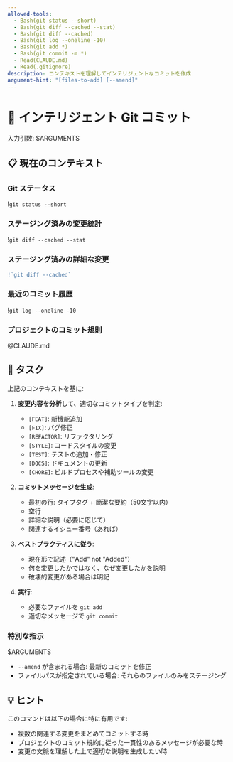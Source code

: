 ```yaml
---
allowed-tools:
  - Bash(git status --short)
  - Bash(git diff --cached --stat)
  - Bash(git diff --cached)
  - Bash(git log --oneline -10)
  - Bash(git add *)
  - Bash(git commit -m *)
  - Read(CLAUDE.md)
  - Read(.gitignore)
description: コンテキストを理解してインテリジェントなコミットを作成
argument-hint: "[files-to-add] [--amend]"
---
```


# 🧠 インテリジェント Git コミット

入力引数: $ARGUMENTS

## 📋 現在のコンテキスト

### Git ステータス
!`git status --short`

### ステージング済みの変更統計
!`git diff --cached --stat`

### ステージング済みの詳細な変更
```diff
!`git diff --cached`
```

### 最近のコミット履歴
!`git log --oneline -10`

### プロジェクトのコミット規則
@CLAUDE.md

## 🎯 タスク

上記のコンテキストを基に:

1. **変更内容を分析**して、適切なコミットタイプを判定:
   - `[FEAT]`: 新機能追加
   - `[FIX]`: バグ修正
   - `[REFACTOR]`: リファクタリング
   - `[STYLE]`: コードスタイルの変更
   - `[TEST]`: テストの追加・修正
   - `[DOCS]`: ドキュメントの更新
   - `[CHORE]`: ビルドプロセスや補助ツールの変更

2. **コミットメッセージを生成**:
   - 最初の行: タイプタグ + 簡潔な要約（50文字以内）
   - 空行
   - 詳細な説明（必要に応じて）
   - 関連するイシュー番号（あれば）

3. **ベストプラクティスに従う**:
   - 現在形で記述（"Add" not "Added"）
   - 何を変更したかではなく、なぜ変更したかを説明
   - 破壊的変更がある場合は明記

4. **実行**:
   - 必要なファイルを `git add`
   - 適切なメッセージで `git commit`

### 特別な指示

$ARGUMENTS

- `--amend` が含まれる場合: 最新のコミットを修正
- ファイルパスが指定されている場合: それらのファイルのみをステージング

## 💡 ヒント

このコマンドは以下の場合に特に有用です:
- 複数の関連する変更をまとめてコミットする時
- プロジェクトのコミット規約に従った一貫性のあるメッセージが必要な時
- 変更の文脈を理解した上で適切な説明を生成したい時